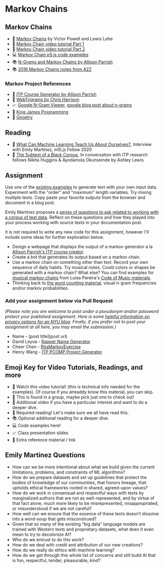 # Markov Chains

## Markov Chains

- 📕 [Markov Chains](http://setosa.io/blog/2014/07/26/markov-chains/) by Victor Powell and Lewis Lehe
- 🚨 [Markov Chain video tutorial Part 1](https://youtu.be/eGFJ8vugIWA)
- 🍿 [Markov Chain video tutorial Part 2](https://youtu.be/9r8CmofnbAQ)
- 💻 [Markov Chain p5.js code examples](https://editor.p5js.org/a2zitp/collections/WEXEPRHuE)
- 📚 [N-Grams and Markov Chains by Allison Parrish](http://www.decontextualize.com/teaching/rwet/n-grams-and-markov-chains/)
- 📚 [2016 Markov Chains notes from A2Z](https://shiffman.net/a2z/markov/)

### Markov Project References

- 🎨 [ITP Course Generator by Allison Parrish](http://static.decontextualize.com/toys/next_semester)
- 🎨 [WebTrigrams by Chris Harrison](http://www.chrisharrison.net/index.php/Visualizations/WebTrigrams)
- 📈 [Google N-Gram Viewer](https://books.google.com/ngrams), [google blog post about n-grams](http://googleresearch.blogspot.com/2006/08/all-our-n-gram-are-belong-to-you.html)
- 🎨 [King James Programming](http://kingjamesprogramming.tumblr.com/)
- 🎨 [Gnoetry](http://www.beardofbees.com/gnoetry.html)

## Reading

- 📕 [What Can Machine Learning Teach Us About Ourselves?](https://medium.com/processing-foundation/what-can-machine-learning-teach-us-about-ourselves-65b268431890), Interview with Emily Martinez, ml5.js Fellow 2020
- 📕 [The Subtext of a Black Corpus](https://medium.com/ml5js/the-subtext-of-a-black-corpus-4440de02eb32), In conversation with ITP research fellows Nikita Huggins & Ayodamola Okunseinde by Ashley Lewis

## Assignment

Use one of the [existing examples](https://editor.p5js.org/a2zitp/collections/WEXEPRHuE) to generate text with your own input data. Experiment with the "order" and "maximum" length variables. Try mixing multiple texts. Copy paste your favorite outputs from the browser and document in a blog post.

Emily Martinez proposes a [series of questions to ask related to working with a corpus of text data](#emily-martinez-questions). Reflect on these questions and how they played into your process working with source texts in your documentation post.

It is not required to write any new code for this assignment, however I'll include some ideas for further exploration below.

- Design a webpage that displays the output of a markov generator a la [Allison Parrish's ITP course creator](http://static.decontextualize.com/toys/next_semester).
- Create a bot that generates its output based on a markov chain.
- Use a markov chain on something other than text. Record your own sequence of daily habits. Try musical notes. Could colors or shapes be generated with a markov chain? What else? You can find examples for [musical markov chains](https://luisaph.github.io/the-code-of-music-2018/#Markov) from Luisa Pereira's [Code of Music materials](https://luisaph.github.io/the-code-of-music-2018/).
- Thinking back to [the word counting material](https://github.com/shiffman/A2Z-F20/tree/main/04-word-counting), visual n-gram frequencies and/or markov probabilities.

### Add your assignment below via Pull Request

_(Please note you are welcome to post under a pseudonym and/or password protect your published assignment. Here is some [helpful information on privacy options for an NYU blog](https://nyu.service-now.com/sp?id=kb_article&sysparm_article=KB0012245&sys_kb_id=b2ddc9da004aa1002a5d036a271e5f70&spa=1). Finally, if you prefer not to post your assignment at all here, you may email the submission.)_

- Name - [post title](post url)
- David Leyva - [Rapper Name Generator](https://wp.nyu.edu/davidaleyva/week-8-homework/)
- Cheer Chen - [RitaMarkovEvercise](https://wp.nyu.edu/tischschoolofthearts-cheers/week-8-text-generation-markov-chains/)
- Henry Wang - [ITP PCOMP Project Generator](https://henryiswhy.tumblr.com/post/666797983855198208/programming-from-a-to-z-week-8)

## Emoji Key for Video Tutorials, Readings, and more

- 🚨 Watch this video tutorial! (this is technical info needed for the examples). Of course if you alreaddy know this material, you can skip.
- 🔢 This is found in a group, maybe pick just one to check out!
- 🍿 Additional video if you have a particular interest and want to do a deeper dive.
- 📕 Required reading! Let's make sure we all have read this.
- 📚 Optional additional reading for a deeper dive.
- 💻 Code examples here!
- 📈 Class presentation slides
- 🔗 Extra reference material / link

## Emily Martinez Questions

- How can we be more intentional about what we build given the current limitations, problems, and constraints of ML algorithms?
- How do we prepare datasets and set up guidelines that protect the bodies of knowledge of our communities, that honors lineage, that upholds ethical frameworks rooted in shared, agreed-upon values?
- How do we work in consensual and respectful ways with texts by marginalized authors that are not as well-represented, and by virtue of that fact alone, much more likely to be misrepresented, misappropriated, or misunderstood if we are not careful?
- How well can we ensure that the essence of these texts doesn’t dissolve into a word-soup that gets misconstrued?
- Given that so many of the existing “big data” language models are trained with Western texts and proprietary datasets, what does it even mean to try to decolonize AI?
- Who do we entrust to do this work?
- How do we deal with credit and attribution of our new creations?
- How do we really do ethics with machine learning?
- How do we get through this whole list of concerns and still build AI that is fun, respectful, tender, pleasurable, kind?

